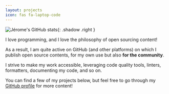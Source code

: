 ```yaml
---
layout: projects
icon: fas fa-laptop-code
---
```


![Jérome's GitHub stats](https://github-readme-stats.vercel.app/api?username=jeertmans&theme=transparent&show_icons=true){: .shadow .right }

I love programming, and I love the philosophy of open sourcing content!

As a result, I am quite active on GitHub (and other platforms) on which
I publish open source contents, for my own use but also **for the community**.

I strive to make my work accessible, leveraging code quality tools, linters,
formatters, documenting my code, and so on.

You can find a few of my projects below, but feel free to go through my
[GitHub profile](https://github.com/jeertmans) for more content!
